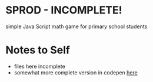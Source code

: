 # SPROD - INCOMPLETE!

simple Java Script math game for primary school students

# Notes to Self

- files here incomplete
- somewhat more complete version in codepen [here](https://codepen.io/katsowka/full/eYoZRxa)

